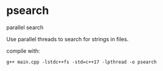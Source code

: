 # psearch
parallel search

Use parallel threads to search for strings in files.

compile with:

```
g++ main.cpp -lstdc++fs -std=c++17 -lpthread -o psearch
```
